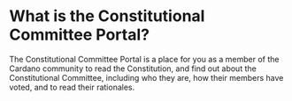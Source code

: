 # What is the Constitutional Committee Portal?

The Constitutional Committee Portal is a place for you as a member of the Cardano community to read the Constitution, and find out about the Constitutional Committee, including who they are, how their members have voted, and to read their rationales.&#x20;
